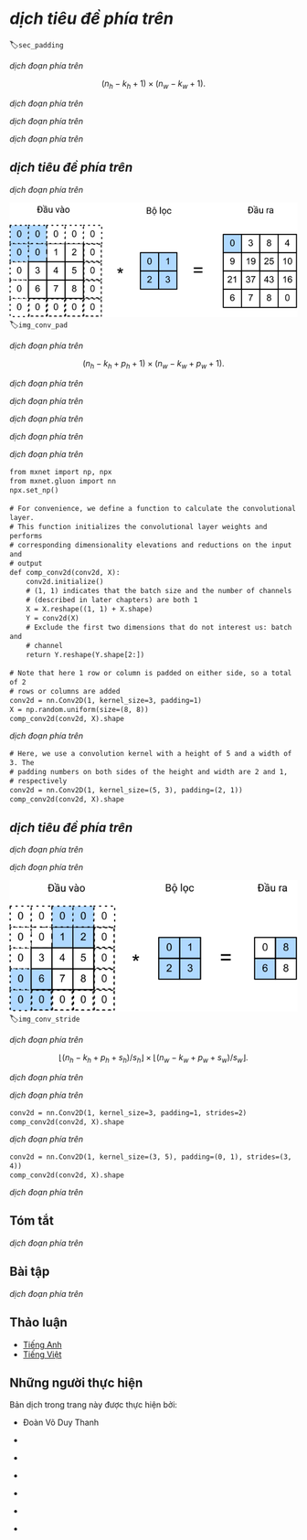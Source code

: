 <!-- ===================== Bắt đầu dịch Phần 1 ==================== -->
<!-- ========================================= REVISE PHẦN 1 - BẮT ĐẦU =================================== -->

<!--
# Padding and Stride
-->

# *dịch tiêu đề phía trên*
:label:`sec_padding`

<!--
In the previous example, our input had both a height and width of $3$ and our convolution kernel had both a height and width of $2$, yielding an output representation with dimension $2\times2$.
In general, assuming the input shape is $n_h\times n_w$ and the convolution kernel window shape is $k_h\times k_w$, then the output shape will be
-->

*dịch đoạn phía trên*

$$(n_h-k_h+1) \times (n_w-k_w+1).$$

<!--
Therefore, the output shape of the convolutional layer is determined by the shape of the input and the shape of the convolution kernel window.
-->

*dịch đoạn phía trên*

<!--
In several cases, we incorporate techniques, including padding and strided convolutions, that affect the size of the output.
As motivation, note that since kernels generally have width and height greater than $1$, after applying many successive convolutions,
we tend to wind up with outputs that are considerably smaller than our input.
If we start with a $240 \times 240$ pixel image, $10$ layers of $5 \times 5$ convolutions reduce the image to $200 \times 200$ pixels, 
slicing off $30 \%$ of the image and with it obliterating any interesting information on the boundaries of the original image. 
*Padding* is the most popular tool for handling this issue.
-->

*dịch đoạn phía trên*

<!--
In other cases, we may want to reduce the dimensionality drastically, e.g., if we find the original input resolution to be unwieldy. 
*Strided convolutions* are a popular technique that can help in these instances.
-->

*dịch đoạn phía trên*

<!-- ===================== Kết thúc dịch Phần 1 ===================== -->

<!-- ===================== Bắt đầu dịch Phần 2 ===================== -->

<!--
## Padding
-->

## *dịch tiêu đề phía trên*

<!--
As described above, one tricky issue when applying convolutional layers is that we tend to lose pixels on the perimeter of our image.
Since we typically use small kernels, for any given convolution, we might only lose a few pixels, but this can add up as we apply many successive convolutional layers.
One straightforward solution to this problem is to add extra pixels of filler around the boundary of our input image, thus increasing the effective size of the image.
Typically, we set the values of the extra pixels to $0$.
In :numref:`img_conv_pad`, we pad a $3 \times 5$ input, increasing its size to $5 \times 7$.
The corresponding output then increases to a $4 \times 6$ matrix.
-->

*dịch đoạn phía trên*

<!--
![Two-dimensional cross-correlation with padding. The shaded portions are the input and kernel array elements used by the first output element: $0\times0+0\times1+0\times2+0\times3=0$. ](../img/conv-pad.svg)
-->

![*dịch chú thích ảnh phía trên*](../img/conv-pad.svg)
:label:`img_conv_pad`

<!--
In general, if we add a total of $p_h$ rows of padding (roughly half on top and half on bottom) and 
a total of $p_w$ columns of padding (roughly half on the left and half on the right), the output shape will be
-->

*dịch đoạn phía trên*

$$(n_h-k_h+p_h+1)\times(n_w-k_w+p_w+1).$$

<!--
This means that the height and width of the output will increase by $p_h$ and $p_w$ respectively.
-->

*dịch đoạn phía trên*

<!--
In many cases, we will want to set $p_h=k_h-1$ and $p_w=k_w-1$ to give the input and output the same height and width.
This will make it easier to predict the output shape of each layer when constructing the network.
Assuming that $k_h$ is even here, we will pad $p_h/2$ rows on both sides of the height.
If $k_h$ is odd, one possibility is to pad $\lceil p_h/2\rceil$ rows on the top of the input and $\lfloor p_h/2\rfloor$ rows on the bottom.
We will pad both sides of the width in the same way.
-->

*dịch đoạn phía trên*

<!-- ===================== Kết thúc dịch Phần 2 ===================== -->

<!-- ===================== Bắt đầu dịch Phần 3 ===================== -->

<!--
Convolutional neural networks commonly use convolutional kernels with odd height and width values, such as $1$, $3$, $5$, or $7$.
Choosing odd kernel sizes has the benefit that we can preserve the spatial dimensionality while padding with the same number of rows on top and bottom, and the same number of columns on left and right.
-->

*dịch đoạn phía trên*

<!--
Moreover, this practice of using odd kernels and padding to precisely preserve dimensionality offers a clerical benefit.
For any two-dimensional array `X`, when the kernels size is odd and the number of padding rows and columns on all sides are the same, 
producing an output with the same height and width as the input, 
we know that the output `Y[i, j]` is calculated by cross-correlation of the input and convolution kernel with the window centered on `X[i, j]`.
-->

*dịch đoạn phía trên*

<!--
In the following example, we create a two-dimensional convolutional layer with a height and width of $3$ and apply $1$ pixel of padding on all sides.
Given an input with a height and width of $8$, we find that the height and width of the output is also $8$.
-->

*dịch đoạn phía trên*

```{.python .input  n=1}
from mxnet import np, npx
from mxnet.gluon import nn
npx.set_np()

# For convenience, we define a function to calculate the convolutional layer.
# This function initializes the convolutional layer weights and performs
# corresponding dimensionality elevations and reductions on the input and
# output
def comp_conv2d(conv2d, X):
    conv2d.initialize()
    # (1, 1) indicates that the batch size and the number of channels
    # (described in later chapters) are both 1
    X = X.reshape((1, 1) + X.shape)
    Y = conv2d(X)
    # Exclude the first two dimensions that do not interest us: batch and
    # channel
    return Y.reshape(Y.shape[2:])

# Note that here 1 row or column is padded on either side, so a total of 2
# rows or columns are added
conv2d = nn.Conv2D(1, kernel_size=3, padding=1)
X = np.random.uniform(size=(8, 8))
comp_conv2d(conv2d, X).shape
```

<!--
When the height and width of the convolution kernel are different,
we can make the output and input have the same height and width by setting different padding numbers for height and width.
-->

*dịch đoạn phía trên*

```{.python .input  n=2}
# Here, we use a convolution kernel with a height of 5 and a width of 3. The
# padding numbers on both sides of the height and width are 2 and 1,
# respectively
conv2d = nn.Conv2D(1, kernel_size=(5, 3), padding=(2, 1))
comp_conv2d(conv2d, X).shape
```

<!-- ===================== Kết thúc dịch Phần 3 ===================== -->

<!-- ===================== Bắt đầu dịch Phần 4 ===================== -->

<!-- ========================================= REVISE PHẦN 1 - KẾT THÚC ===================================-->

<!-- ========================================= REVISE PHẦN 2 - BẮT ĐẦU ===================================-->

<!--
## Stride
-->

## *dịch tiêu đề phía trên*

<!--
When computing the cross-correlation, we start with the convolution window at the top-left corner of the input array, and then slide it over all locations both down and to the right.
In previous examples, we default to sliding one pixel at a time.
However, sometimes, either for computational efficiency or because we wish to downsample, we move our window more than one pixel at a time, skipping the intermediate locations.
-->

*dịch đoạn phía trên*


<!--
We refer to the number of rows and columns traversed per slide as the *stride*.
So far, we have used strides of $1$, both for height and width.
Sometimes, we may want to use a larger stride.
:numref:`img_conv_stride` shows a two-dimensional cross-correlation operation with a stride of $3$ vertically and $2$ horizontally.
We can see that when the second element of the first column is output, the convolution window slides down three rows.
The convolution window slides two columns to the right when the second element of the first row is output.
When the convolution window slides three columns to the right on the input, there is no output because the input element cannot fill the window (unless we add another column of padding).
-->

*dịch đoạn phía trên*

<!--
![Cross-correlation with strides of 3 and 2 for height and width respectively. The shaded portions are the output element and the input and core array elements used in its computation: $0\times0+0\times1+1\times2+2\times3=8$, $0\times0+6\times1+0\times2+0\times3=6$. ](../img/conv-stride.svg)
-->

![*dịch chú thích ảnh phía trên*](../img/conv-stride.svg)
:label:`img_conv_stride`

<!-- ===================== Kết thúc dịch Phần 4 ===================== -->

<!-- ===================== Bắt đầu dịch Phần 5 ===================== -->

<!--
In general, when the stride for the height is $s_h$ and the stride for the width is $s_w$, the output shape is
-->

*dịch đoạn phía trên*

$$\lfloor(n_h-k_h+p_h+s_h)/s_h\rfloor \times \lfloor(n_w-k_w+p_w+s_w)/s_w\rfloor.$$

<!--
If we set $p_h=k_h-1$ and $p_w=k_w-1$, then the output shape will be simplified to $\lfloor(n_h+s_h-1)/s_h\rfloor \times \lfloor(n_w+s_w-1)/s_w\rfloor$.
Going a step further, if the input height and width are divisible by the strides on the height and width, then the output shape will be $(n_h/s_h) \times (n_w/s_w)$.
-->

*dịch đoạn phía trên*

<!--
Below, we set the strides on both the height and width to $2$, thus halving the input height and width.
-->

*dịch đoạn phía trên*

```{.python .input}
conv2d = nn.Conv2D(1, kernel_size=3, padding=1, strides=2)
comp_conv2d(conv2d, X).shape
```

<!--
Next, we will look at a slightly more complicated example.
-->

*dịch đoạn phía trên*

```{.python .input  n=3}
conv2d = nn.Conv2D(1, kernel_size=(3, 5), padding=(0, 1), strides=(3, 4))
comp_conv2d(conv2d, X).shape
```

<!--
For the sake of brevity, when the padding number on both sides of the input height and width are $p_h$ and $p_w$ respectively, we call the padding $(p_h, p_w)$.
Specifically, when $p_h = p_w = p$, the padding is $p$.
When the strides on the height and width are $s_h$ and $s_w$, respectively, we call the stride $(s_h, s_w)$.
Specifically, when $s_h = s_w = s$, the stride is $s$.
By default, the padding is $0$ and the stride is $1$.
In practice, we rarely use inhomogeneous strides or padding, i.e., we usually have $p_h = p_w$ and $s_h = s_w$.
-->

*dịch đoạn phía trên*

<!-- ===================== Kết thúc dịch Phần 5 ===================== -->

<!-- ===================== Bắt đầu dịch Phần 6 ===================== -->

<!--
## Summary
-->

## Tóm tắt

<!--
* Padding can increase the height and width of the output. This is often used to give the output the same height and width as the input.
* The stride can reduce the resolution of the output, for example reducing the height and width of the output to only $1/n$ of the height and width of the input ($n$ is an integer greater than $1$).
* Padding and stride can be used to adjust the dimensionality of the data effectively.
-->

*dịch đoạn phía trên*

<!--
## Exercises
-->

## Bài tập

<!--
1. For the last example in this section, use the shape calculation formula to calculate the output shape to see if it is consistent with the experimental results.
2. Try other padding and stride combinations on the experiments in this section.
3. For audio signals, what does a stride of $2$ correspond to?
4. What are the computational benefits of a stride larger than $1$.
-->

*dịch đoạn phía trên*


<!-- ===================== Kết thúc dịch Phần 6 ===================== -->
<!-- ========================================= REVISE PHẦN 2 - KẾT THÚC ===================================-->


<!--
## [Discussions](https://discuss.mxnet.io/t/2350)
-->

## Thảo luận
* [Tiếng Anh](https://discuss.mxnet.io/t/2350)
* [Tiếng Việt](https://forum.machinelearningcoban.com/c/d2l)

## Những người thực hiện
Bản dịch trong trang này được thực hiện bởi:
<!--
Tác giả của mỗi Pull Request điền tên mình và tên những người review mà bạn thấy
hữu ích vào từng phần tương ứng. Mỗi dòng một tên, bắt đầu bằng dấu `*`.

Lưu ý:
* Nếu reviewer không cung cấp tên, bạn có thể dùng tên tài khoản GitHub của họ
với dấu `@` ở đầu. Ví dụ: @aivivn.

* Tên đầy đủ của các reviewer có thể được tìm thấy tại https://github.com/aivivn/d2l-vn/blob/master/docs/contributors_info.md
-->

* Đoàn Võ Duy Thanh
<!-- Phần 1 -->
*

<!-- Phần 2 -->
*

<!-- Phần 3 -->
*

<!-- Phần 4 -->
*

<!-- Phần 5 -->
*

<!-- Phần 6 -->
*
